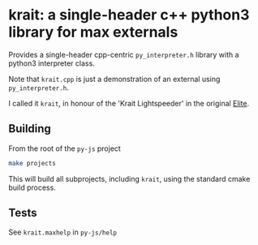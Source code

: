 # krait: a single-header c++ python3 library for max externals

Provides a single-header cpp-centric `py_interpreter.h` library with a python3 interpreter class.

Note that `krait.cpp` is just a demonstration of an external using `py_interpreter.h`.

I called it `krait`, in honour of the 'Krait Lightspeeder' in the original [Elite](https://en.wikipedia.org/wiki/Elite_(video_game)).

## Building

From the root of the `py-js` project

```bash
make projects
```

This will build all subprojects, including `krait`, using the standard cmake build process.

## Tests

See `krait.maxhelp` in `py-js/help`
